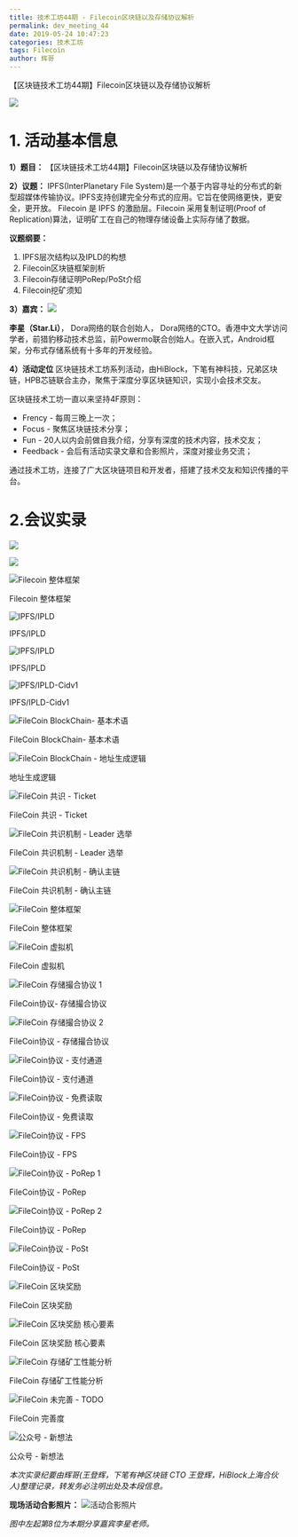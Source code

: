 ```yaml
---
title: 技术工坊44期 - Filecoin区块链以及存储协议解析
permalink: dev_meeting_44
date: 2019-05-24 10:47:23
categories: 技术工坊
tags: Filecoin
author: 辉哥
---
```


【区块链技术工坊44期】Filecoin区块链以及存储协议解析
<!-- more -->


![](https://upload-images.jianshu.io/upload_images/1190574-0684df7796f8adf2.png?imageMogr2/auto-orient/strip%7CimageView2/2/w/1240)

# 1. 活动基本信息
**1）题目：**
【区块链技术工坊44期】Filecoin区块链以及存储协议解析

**2）议题：**
IPFS(InterPlanetary File System)是一个基于内容寻址的分布式的新型超媒体传输协议。IPFS支持创建完全分布式的应用。它旨在使网络更快，更安全，更开放。 Filecoin 是 IPFS 的激励层。Filecoin 采用复制证明(Proof of Replication)算法，证明矿工在自己的物理存储设备上实际存储了数据。 

**议题纲要：**
1) IPFS层次结构以及IPLD的构想
2) Filecoin区块链框架剖析
3) Filecoin存储证明PoRep/PoSt介绍
4) Filecoin挖矿须知


**3）嘉宾：**
![](https://upload-images.jianshu.io/upload_images/1190574-6707281e3fc4c394.png?imageMogr2/auto-orient/strip%7CimageView2/2/w/1240)

**李星（Star.Li）**， Dora网络的联合创始人， Dora网络的CTO。香港中文大学访问学者，前猎豹移动技术总监，前Powermo联合创始人。在嵌入式，Android框架，分布式存储系统有十多年的开发经验。

**4）活动定位**
区块链技术工坊系列活动，由HiBlock，下笔有神科技，兄弟区块链，HPB芯链联合主办，聚焦于深度分享区块链知识，实现小会技术交友。

区块链技术工坊一直以来坚持4F原则：
* Frency - 每周三晚上一次；
* Focus - 聚焦区块链技术分享；
* Fun - 20人以内会前做自我介绍，分享有深度的技术内容，技术交友；
* Feedback - 会后有活动实录文章和合影照片，深度对接业务交流；

通过技术工坊，连接了广大区块链项目和开发者，搭建了技术交友和知识传播的平台。

# 2.会议实录

![](https://img.learnblockchain.cn/2019/05/15586626275083.gif!/scale/40%)

![](https://img.learnblockchain.cn/2019/05/15586627220587.gif!/scale/40%)

![Filecoin 整体框架](https://img.learnblockchain.cn/2019/05/15586627541153.gif!/scale/40%)

<p class="image-caption">Filecoin 整体框架</p>

![IPFS/IPLD](https://img.learnblockchain.cn/2019/05/15586627840390.gif!/scale/40%)

<p class="image-caption">IPFS/IPLD</p>

![IPFS/IPLD](https://img.learnblockchain.cn/2019/05/15586628055383.gif!/scale/40%)

<p class="image-caption">IPFS/IPLD</p>

![IPFS/IPLD-Cidv1](https://img.learnblockchain.cn/2019/05/15586628428828.gif!/scale/40%)

<p class="image-caption">IPFS/IPLD-Cidv1</p>

![FileCoin BlockChain- 基本术语](https://img.learnblockchain.cn/2019/05/15586628734423.gif!/scale/40%)


<p class="image-caption">FileCoin BlockChain- 基本术语</p>

![FileCoin BlockChain - 地址生成逻辑](https://img.learnblockchain.cn/2019/05/15586629168534.gif!/scale/40%)
<p class="image-caption">地址生成逻辑</p>


![FileCoin 共识 - Ticket](https://img.learnblockchain.cn/2019/05/15586629389311.gif!/scale/40%)
<p class="image-caption">FileCoin 共识 - Ticket</p>

![FileCoin 共识机制 - Leader 选举](https://img.learnblockchain.cn/2019/05/15586629841708.gif!/scale/40%)

<p class="image-caption">FileCoin 共识机制 - Leader 选举</p>

![FileCoin 共识机制 - 确认主链](https://img.learnblockchain.cn/2019/05/15586630358919.gif!/scale/40%)

<p class="image-caption">FileCoin 共识机制 - 确认主链</p>

![FileCoin 整体框架](https://img.learnblockchain.cn/2019/05/15586630505654.gif!/scale/40%)

<p class="image-caption">FileCoin 整体框架</p>

![FileCoin 虚拟机](https://img.learnblockchain.cn/2019/05/15586630635573.gif!/scale/40%)
<p class="image-caption">FileCoin 虚拟机</p>

![FileCoin 存储撮合协议 1](https://img.learnblockchain.cn/2019/05/15586630818863.gif!/scale/40%)

<p class="image-caption">FileCoin协议- 存储撮合协议</p>

![FileCoin 存储撮合协议 2](https://img.learnblockchain.cn/2019/05/15586630896798.gif!/scale/40%)


<p class="image-caption">FileCoin协议 - 存储撮合协议</p>

![FileCoin协议 - 支付通道](https://img.learnblockchain.cn/2019/05/15586630956213.gif!/scale/40%)
<p class="image-caption">FileCoin协议 - 支付通道 </p>

![FileCoin协议 - 免费读取](https://img.learnblockchain.cn/2019/05/15586631041630.gif!/scale/40%)
<p class="image-caption">FileCoin协议 - 免费读取 </p>

![FileCoin协议 - FPS](https://img.learnblockchain.cn/2019/05/15586631122108.gif!/scale/40%)
<p class="image-caption">FileCoin协议 - FPS </p>

![FileCoin协议 - PoRep 1](https://img.learnblockchain.cn/2019/05/15586631190003.gif!/scale/40%)
<p class="image-caption">FileCoin协议 - PoRep </p>

![FileCoin协议 - PoRep 2](https://img.learnblockchain.cn/2019/05/15586631294105.gif!/scale/40%)
<p class="image-caption">FileCoin协议 - PoRep </p>

![FileCoin协议 - PoSt](https://img.learnblockchain.cn/2019/05/15586631370424.gif!/scale/40%)
<p class="image-caption">FileCoin协议 - PoSt </p>

![FileCoin 区块奖励](https://img.learnblockchain.cn/2019/05/15586631534717.gif!/scale/40%)
<p class="image-caption">FileCoin 区块奖励</p>

![FileCoin 区块奖励 核心要素](https://img.learnblockchain.cn/2019/05/15586631721664.gif!/scale/40%)
<p class="image-caption">FileCoin 区块奖励 核心要素</p>

![FileCoin 存储矿工性能分析](https://img.learnblockchain.cn/2019/05/15586631797826.gif!/scale/40%)
<p class="image-caption"> FileCoin 存储矿工性能分析</p>

![FileCoin 未完善 - TODO](https://img.learnblockchain.cn/2019/05/15586631895879.gif!/scale/40%)
<p class="image-caption"> FileCoin 完善度 </p>

![公众号 - 新想法](https://img.learnblockchain.cn/2019/05/15586631997593.gif!/scale/40%)

<p class="image-caption"> 公众号 - 新想法</p>


*本次实录纪要由辉哥(王登辉，下笔有神区块链 CTO 王登辉，HiBlock上海合伙人)整理记录，转发务必注明出处及本段信息。*

**现场活动合影照片：**
![活动合影照片](https://upload-images.jianshu.io/upload_images/1190574-128f58029063023a.png?imageMogr2/auto-orient/strip%7CimageView2/2/w/1240)

*图中左起第8位为本期分享嘉宾李星老师。*


